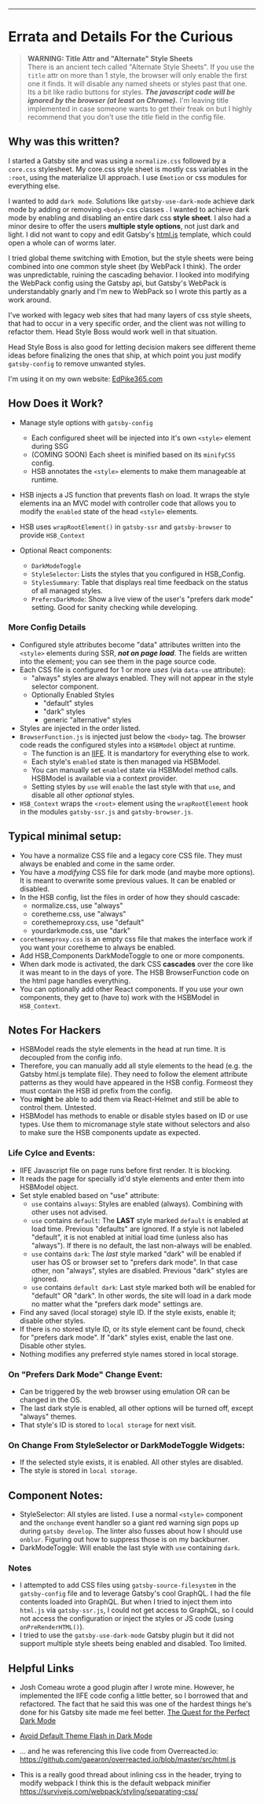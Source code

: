 ---
# Errata and Details For the Curious

> **WARNING: Title Attr and "Alternate" Style Sheets**  
> There is an ancient tech called "Alternate Style Sheets". If you use the `title` attr on more than 1 style, the browser will only enable the first one it finds. It will disable any named sheets or styles past that one. Its a bit like radio buttons for styles.
> **_The javascript code will be ignored by the browser (at least on Chrome)._**
> I'm leaving title implemented in case someone wants to get their freak on but I highly recommend that you don't use the _title_ field in the config file.

## Why was this written?

I started a Gatsby site and was using a `normalize.css` followed by a `core.css` stylesheet. My core.css style sheet is mostly css variables in the `:root`, using the materialize UI approach. I use `Emotion` or css modules for everything else. 

I wanted to add `dark mode`. Solutions like `gatsby-use-dark-mode` achieve dark mode by adding or removing `<body>` css classes . I wanted to achieve dark mode by enabling and disabling an entire dark css **style sheet**. I also had a minor desire to offer the users **multiple style options**, not just dark and light. I did not want to copy and edit Gatsby's [html.js](https://www.gatsbyjs.com/docs/custom-html/) template, which could open a whole can of worms later.

I tried global theme switching with Emotion, but the style sheets were being combined into one common style sheet (by WebPack I think). The order was unpredictable, ruining the cascading behavior. I looked into modifying the WebPack config using the Gatsby api, but Gatsby's WebPack is understandably gnarly and I'm new to WebPack so I wrote this partly as a work around.

I've worked with legacy web sites that had many layers of css style sheets, that had to occur in a very specific order, and the client was not willing to refactor them. Head Style Boss would work well in that situation. 

Head Style Boss is also good for letting decision makers see different theme ideas before finalizing the ones that ship, at which point you just modify `gatsby-config` to remove unwanted styles.

I'm using it on my own website: [EdPike365.com](https://www.edpike365.com)

## How Does it Work?
- Manage style options with `gatsby-config`
  - Each configured sheet will be injected into it's own `<style>` element during SSG
  - (COMING SOON) Each sheet is minified based on its `minifyCSS` config.
  - HSB annotates the `<style>` elements to make them manageable at runtime.
- HSB injects a JS function that prevents flash on load. It wraps the style elements ina an MVC model with controller code that allows you to modify the `enabled` state of the head `<style>` elements.
  
- HSB uses `wrapRootElement()` in `gatsby-ssr` and `gatsby-browser` to provide `HSB_Context`   
- Optional React components:
  - `DarkModeToggle`
  - `StyleSelector`: Lists the styles that you configured in HSB_Config.
  - `StylesSummary`: Table that displays real time feedback on the status of all managed styles.
  - `PrefersDarkMode`: Show a live view of the user's "prefers dark mode" setting. Good for sanity checking while developing.


### More Config Details

  - Configured style attributes become "data" attributes written into the `<style>` elements during SSR, ***not on page load***. The fields are written into the element; you can see them in the page source code. 
  - Each CSS file is configured for 1 or more _uses_ (via `data-use` attribute):
    - "always" styles are always enabled. They will not appear in the style selector component.
    - Optionally Enabled Styles
      - "default" styles
      - "dark" styles
      - generic "alternative" styles
  - Styles are injected in the order listed.
- `BrowserFunction.js` is injected just below the `<body>` tag. The browser code reads the configured styles into a `HSBModel` object at runtime.
  - The function is an [IIFE](https://developer.mozilla.org/en-US/docs/Glossary/IIFE). It is mandartory for everything else to work.
  - Each style's `enabled` state is then managed via HSBModel.
  - You can manually set `enabled` state via HSBModel method calls. HSBModel is available via a context provider.
  - Setting styles by `use` will `enable` the last style with that `use`, and disable all other _optional_ styles.
- `HSB_Context` wraps the `<root>` element using the `wrapRootElement` hook in the modules `gatsby-ssr.js` and `gatsby-browser.js`.


## Typical minimal setup:

- You have a normalize CSS file and a legacy core CSS file. They must always be enabled and come in the same order. 
- You have a _modifying_ CSS file for dark mode (and maybe more options). It is meant to overwrite some previous values. It can be enabled or disabled.
- In the HSB config, list the files in order of how they should cascade: 
  - normalize.css, use "always"
  - coretheme.css, use "always"
  - corethemeproxy.css, use "default"
  - yourdarkmode.css, use "dark"
- `corethemeproxy.css` is an empty css file that makes the interface work if you want your coretheme to always be enabled. 
- Add HSB_Components DarkModeToggle to one or more components.
- When dark mode is activated, the dark CSS **cascades** over the core like it was meant to in the days of yore. The HSB BrowserFunction code on the html page handles everything.
- You can optionally add other React components. If you use your own components, they get to (have to) work with the HSBModel in `HSB_Context`.

## Notes For Hackers

- HSBModel reads the style elements in the head at run time. It is decoupled from the config info.
- Therefore, you can manually add all style elements to the head (e.g. the Gatsby html.js template file). They need to follow the element attribute patterns as they would have appeared in the HSB config. Formeost they must contain the HSB id prefix from the config.
- You **might** be able to add them via React-Helmet and still be able to control them. Untested.
- HSBModel has methods to enable or disable styles based on ID or use types. Use them to micromanage style state without selectors and also to make sure the HSB components update as expected.


### Life Cylce and Events:

- IIFE Javascript file on page runs before first render. It is blocking.
- It reads the page for specially id'd style elements and enter them into HSBModel object.
- Set style enabled based on "use" attribute:
  - `use` contains `always`: Styles are enabled (always). Combining with other uses not advised.
  - `use` contains `default`: The **LAST** style marked `default` is enabled at load time. Previous "defaults" are ignored. If a style is not labeled "default", it is not enabled at initial load time (unless also has "always"). If there is no default, the last non-always will be enabled.
  - `use` contains `dark`: The _last_ style marked "dark" will be enabled if user has OS or browser set to "prefers dark mode". In that case other, non "always", styles are disabled. Previous "dark" styles are ignored.
  - `use` contains `default dark`: Last style marked both will be enabled for "default" OR "dark". In other words, the site will load in a dark mode no matter what the "prefers dark mode" settings are.
- Find any saved (local storage) style ID. If the style exists, enable it; disable other styles.
- If there is no stored style ID, or its style element cant be found, check for "prefers dark mode". If "dark" styles exist, enable the last one. Disable other styles.
- Nothing modifies any preferred style names stored in local storage.

### On "Prefers Dark Mode" Change Event:

- Can be triggered by the web browser using emulation OR can be changed in the OS.
- The last dark style is enabled, all other options will be turned off, except "always" themes.
- That style's ID is stored to `local storage` for next visit.

### On Change From StyleSelector or DarkModeToggle Widgets:

- If the selected style exists, it is enabled. All other styles are disabled.
- The style is stored in `local storage`.

## Component Notes:

- StyleSelector: All styles are listed. I use a normal `<style>` component and the `onchange` event handler so a giant red warning sign pops up during `gatsby develop`. The linter also fusses about how I should use `onblur`. Figuring out how to suppress those is on my backburner.
- DarkModeToggle: Will enable the last style with `use` containing `dark`.


### Notes

- I attempted to add CSS files using `gatsby-source-filesystem` in the `gatsby-config` file and to leverage Gatsby's cool GraphQL. I had the file contents loaded into GraphQL. But when I tried to inject them into `html.js` via `gatsby-ssr.js`, I could not get access to GraphQL, so I could not access the configuration or inject the styles or JS code (using `onPreRenderHTML()`).
- I tried to use the `gatsby-use-dark-mode` Gatsby plugin but it did not support multiple style sheets being enabled and disabled. Too limited.

## Helpful Links

- Josh Comeau wrote a good plugin after I wrote mine. However, he implemented the IIFE code config a little better, so I borrowed that and refactored. The fact that he said this was one of the hardest things he's done for his Gatsby site made me feel better. [The Quest for the Perfect Dark Mode](https://www.joshwcomeau.com/react/dark-mode/)

- [Avoid Default Theme Flash in Dark Mode](https://hangindev.com/blog/avoid-flash-of-default-theme-an-implementation-of-dark-mode-in-react-app)

- ... and he was referencing this live code from Overreacted.io:
  https://github.com/gaearon/overreacted.io/blob/master/src/html.js

- This is a really good thread about inlining css in the header, trying to modify webpack
  I think this is the default webpack minifier https://survivejs.com/webpack/styling/separating-css/